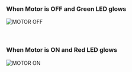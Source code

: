 ### When Motor is OFF and Green LED glows
![MOTOR OFF](https://user-images.githubusercontent.com/98867361/157077845-f3fc0a54-3b08-41b7-8da8-060162cafd9e.png)
<br/>
<br/>
<br/>

### When Motor is ON and Red LED glows
![MOTOR ON ](https://user-images.githubusercontent.com/98867361/157077891-b82621b7-0b3d-4693-a38c-c494abe38a98.png)
